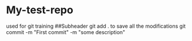 # My-test-repo
used for git training
 ##Subheader
 git add . to save all the modifications
git commit -m "First
 commit" -m "some description"